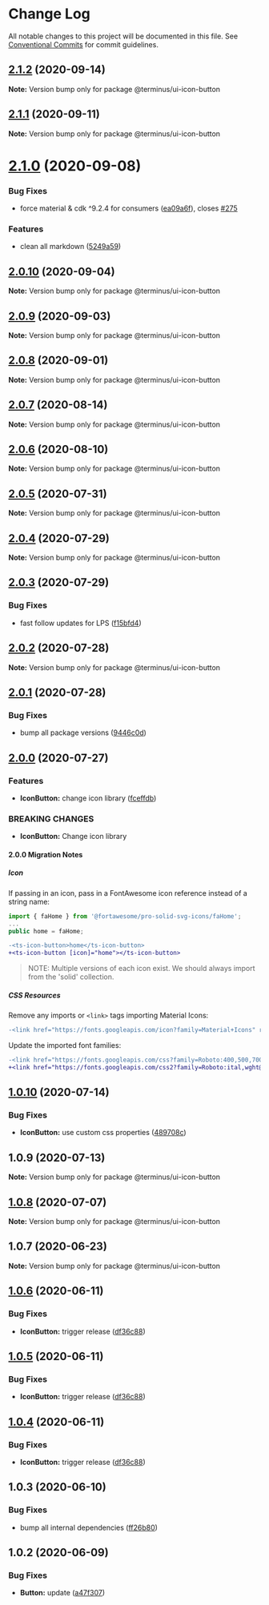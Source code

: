 # Change Log

All notable changes to this project will be documented in this file.
See [Conventional Commits](https://conventionalcommits.org) for commit guidelines.

## [2.1.2](https://github.com/GetTerminus/terminus-oss/compare/@terminus/ui-icon-button@2.1.1...@terminus/ui-icon-button@2.1.2) (2020-09-14)

**Note:** Version bump only for package @terminus/ui-icon-button





## [2.1.1](https://github.com/GetTerminus/terminus-oss/compare/@terminus/ui-icon-button@2.1.0...@terminus/ui-icon-button@2.1.1) (2020-09-11)

**Note:** Version bump only for package @terminus/ui-icon-button





# [2.1.0](https://github.com/GetTerminus/terminus-oss/compare/@terminus/ui-icon-button@2.0.10...@terminus/ui-icon-button@2.1.0) (2020-09-08)


### Bug Fixes

* force material & cdk ^9.2.4 for consumers ([ea09a6f](https://github.com/GetTerminus/terminus-oss/commit/ea09a6ff88a1ea239fe0e24cb011abfb3ffc8908)), closes [#275](https://github.com/GetTerminus/terminus-oss/issues/275)


### Features

* clean all markdown ([5249a59](https://github.com/GetTerminus/terminus-oss/commit/5249a59486be63b6d9a0be7a801defb9b6adcedc))





## [2.0.10](https://github.com/GetTerminus/terminus-oss/compare/@terminus/ui-icon-button@2.0.9...@terminus/ui-icon-button@2.0.10) (2020-09-04)

**Note:** Version bump only for package @terminus/ui-icon-button





## [2.0.9](https://github.com/GetTerminus/terminus-oss/compare/@terminus/ui-icon-button@2.0.8...@terminus/ui-icon-button@2.0.9) (2020-09-03)

**Note:** Version bump only for package @terminus/ui-icon-button

## [2.0.8](https://github.com/GetTerminus/terminus-oss/compare/@terminus/ui-icon-button@2.0.7...@terminus/ui-icon-button@2.0.8) (2020-09-01)

**Note:** Version bump only for package @terminus/ui-icon-button

## [2.0.7](https://github.com/GetTerminus/terminus-oss/compare/@terminus/ui-icon-button@2.0.6...@terminus/ui-icon-button@2.0.7) (2020-08-14)

**Note:** Version bump only for package @terminus/ui-icon-button

## [2.0.6](https://github.com/GetTerminus/terminus-oss/compare/@terminus/ui-icon-button@2.0.5...@terminus/ui-icon-button@2.0.6) (2020-08-10)

**Note:** Version bump only for package @terminus/ui-icon-button

## [2.0.5](https://github.com/GetTerminus/terminus-oss/compare/@terminus/ui-icon-button@2.0.4...@terminus/ui-icon-button@2.0.5) (2020-07-31)

**Note:** Version bump only for package @terminus/ui-icon-button

## [2.0.4](https://github.com/GetTerminus/terminus-oss/compare/@terminus/ui-icon-button@2.0.3...@terminus/ui-icon-button@2.0.4) (2020-07-29)

**Note:** Version bump only for package @terminus/ui-icon-button

## [2.0.3](https://github.com/GetTerminus/terminus-oss/compare/@terminus/ui-icon-button@2.0.2...@terminus/ui-icon-button@2.0.3) (2020-07-29)

### Bug Fixes

* fast follow updates for LPS ([f15bfd4](https://github.com/GetTerminus/terminus-oss/commit/f15bfd4fa088da2fea76e9964c664bad8844e740))

## [2.0.2](https://github.com/GetTerminus/terminus-oss/compare/@terminus/ui-icon-button@2.0.1...@terminus/ui-icon-button@2.0.2) (2020-07-28)

**Note:** Version bump only for package @terminus/ui-icon-button

## [2.0.1](https://github.com/GetTerminus/terminus-oss/compare/@terminus/ui-icon-button@2.0.0...@terminus/ui-icon-button@2.0.1) (2020-07-28)

### Bug Fixes

* bump all package versions ([9446c0d](https://github.com/GetTerminus/terminus-oss/commit/9446c0d5cde3bd693cfba7cabbfd2db443a47b00))

## [2.0.0](https://github.com/GetTerminus/terminus-oss/compare/@terminus/ui-icon-button@1.0.10...@terminus/ui-icon-button@2.0.0) (2020-07-27)

### Features

* **IconButton:** change icon library ([fceffdb](https://github.com/GetTerminus/terminus-oss/commit/fceffdb3ac1d610c6c130443a93a5e05a64b76d1))

### BREAKING CHANGES

* **IconButton:** Change icon library

#### 2.0.0 Migration Notes

##### Icon

If passing in an icon, pass in a FontAwesome icon reference instead of a string name:

```typescript
import { faHome } from '@fortawesome/pro-solid-svg-icons/faHome';
...
public home = faHome;
```

```diff
-<ts-icon-button>home</ts-icon-button>
+<ts-icon-button [icon]="home"></ts-icon-button>
```

> NOTE: Multiple versions of each icon exist. We should always import from the 'solid' collection.

##### CSS Resources

Remove any imports or `<link>` tags importing Material Icons:

```diff
-<link href="https://fonts.googleapis.com/icon?family=Material+Icons" rel="stylesheet">
```

Update the imported font families:

```diff
-<link href="https://fonts.googleapis.com/css?family=Roboto:400,500,700" rel="stylesheet">
+<link href="https://fonts.googleapis.com/css2?family=Roboto:ital,wght@0,400;0,500;0,700;1,400&display=swap" rel="stylesheet">
```

## [1.0.10](https://github.com/GetTerminus/terminus-oss/compare/@terminus/ui-icon-button@1.0.9...@terminus/ui-icon-button@1.0.10) (2020-07-14)

### Bug Fixes

* **IconButton:** use custom css properties ([489708c](https://github.com/GetTerminus/terminus-oss/commit/489708c6f438753fe31a266da30858cf9fac2dd9))

## 1.0.9 (2020-07-13)

**Note:** Version bump only for package @terminus/ui-icon-button

## [1.0.8](https://github.com/GetTerminus/terminus-oss/compare/@terminus/ui-icon-button@1.0.7...@terminus/ui-icon-button@1.0.8) (2020-07-07)

**Note:** Version bump only for package @terminus/ui-icon-button

## 1.0.7 (2020-06-23)

**Note:** Version bump only for package @terminus/ui-icon-button

## [1.0.6](https://github.com/GetTerminus/terminus-oss/compare/@terminus/ui-icon-button@1.0.3...@terminus/ui-icon-button@1.0.6) (2020-06-11)

### Bug Fixes

* **IconButton:** trigger release ([df36c88](https://github.com/GetTerminus/terminus-oss/commit/df36c881501ef0c514aa1772a267b34cb378d6fe))

## [1.0.5](https://github.com/GetTerminus/terminus-oss/compare/@terminus/ui-icon-button@1.0.3...@terminus/ui-icon-button@1.0.5) (2020-06-11)

### Bug Fixes

* **IconButton:** trigger release ([df36c88](https://github.com/GetTerminus/terminus-oss/commit/df36c881501ef0c514aa1772a267b34cb378d6fe))

## [1.0.4](https://github.com/GetTerminus/terminus-oss/compare/@terminus/ui-icon-button@1.0.3...@terminus/ui-icon-button@1.0.4) (2020-06-11)

### Bug Fixes

* **IconButton:** trigger release ([df36c88](https://github.com/GetTerminus/terminus-oss/commit/df36c881501ef0c514aa1772a267b34cb378d6fe))

## 1.0.3 (2020-06-10)

### Bug Fixes

* bump all internal dependencies ([ff26b80](https://github.com/GetTerminus/terminus-oss/commit/ff26b806bb599401f006996be5b567a378e68ef3))

## 1.0.2 (2020-06-09)

### Bug Fixes

* **Button:** update ([a47f307](https://github.com/GetTerminus/terminus-oss/commit/a47f30757b9216d6ee76788c117e76eacf5289e5))
